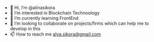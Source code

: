 - 👋 Hi, I’m @alinasikora
- 👀 I’m interested in Blockchain Technoology
- 🌱 I’m currently learning FrontEnd
- 💞️ I’m looking to collaborate on projects/firms which can help me to develop in this
- 📫 How to reach me alya.sikora@gmail.com

<!---
alinasikora/alinasikora is a ✨ special ✨ repository because its `README.md` (this file) appears on your GitHub profile.
You can click the Preview link to take a look at your changes.
--->
